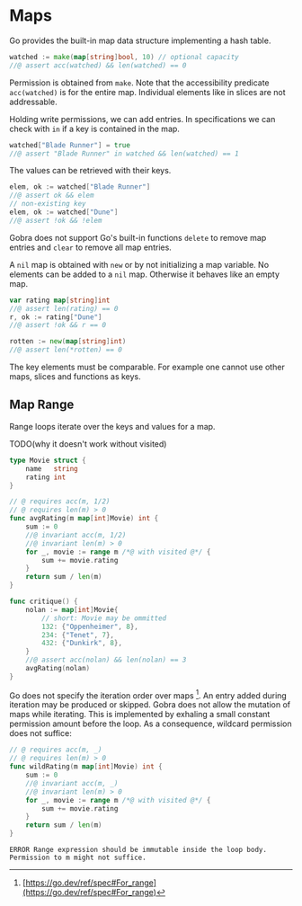 # Maps

Go provides the built-in map data structure implementing a hash table.
``` go
watched := make(map[string]bool, 10) // optional capacity
//@ assert acc(watched) && len(watched) == 0
```
Permission is obtained from `make`.
Note that the accessibility predicate `acc(watched)` is for the entire map.
Individual elements like in slices are not addressable.

Holding write permissions, we can add entries.
In specifications we can check with `in` if a key is contained in the map.
``` go
watched["Blade Runner"] = true
//@ assert "Blade Runner" in watched && len(watched) == 1
```

The values can be retrieved with their keys.
``` go
elem, ok := watched["Blade Runner"]
//@ assert ok && elem
// non-existing key
elem, ok := watched["Dune"]
//@ assert !ok && !elem
```

Gobra does not support Go's built-in functions `delete` to remove map entries and `clear` to remove all map entries.


A `nil` map is obtained with `new` or by not initializing a map variable.
No elements can be added to a `nil` map.
Otherwise it behaves like an empty map.
``` go
var rating map[string]int
//@ assert len(rating) == 0
r, ok := rating["Dune"]
//@ assert !ok && r == 0

rotten := new(map[string]int)
//@ assert len(*rotten) == 0
```

The key elements must be comparable.
For example one cannot use other maps, slices and functions as keys.

## Map Range
Range loops iterate over the keys and values for a map.

TODO(why it doesn't work without visited)
``` go
type Movie struct {
	name   string
	rating int
}

// @ requires acc(m, 1/2)
// @ requires len(m) > 0
func avgRating(m map[int]Movie) int {
	sum := 0
	//@ invariant acc(m, 1/2)
	//@ invariant len(m) > 0
	for _, movie := range m /*@ with visited @*/ {
		sum += movie.rating
	}
	return sum / len(m)
}

func critique() {
	nolan := map[int]Movie{
		// short: Movie may be ommitted
		132: {"Oppenheimer", 8},
		234: {"Tenet", 7},
		432: {"Dunkirk", 8},
	}
	//@ assert acc(nolan) && len(nolan) == 3
	avgRating(nolan)
}
```


Go does not specify the iteration order over maps [^1].
An entry added during iteration may be produced or skipped.
Gobra does not allow the mutation of maps while iterating.
This is implemented by exhaling a small constant permission amount before the loop.
As a consequence, wildcard permission does not suffice:

``` go
// @ requires acc(m, _)
// @ requires len(m) > 0
func wildRating(m map[int]Movie) int {
	sum := 0
	//@ invariant acc(m, _)
	//@ invariant len(m) > 0
	for _, movie := range m /*@ with visited @*/ {
		sum += movie.rating
	}
	return sum / len(m)
}
```
``` text
ERROR Range expression should be immutable inside the loop body.
Permission to m might not suffice.
```

[^1]: [https://go.dev/ref/spec#For_range](https://go.dev/ref/spec#For_range) 
